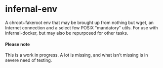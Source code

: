 # infernal-env

A chroot+fakeroot env that may be brought up from nothing but wget, an Internet connection and a select few POSIX "mandatory" utils.
For use with infernal-docker, but may also be repurposed for other tasks.

#### Please note

This is a work in progress. A lot is missing, and what isn't missing is in severe need of testing.
